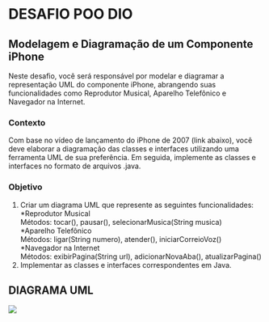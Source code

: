 # DESAFIO POO DIO

## Modelagem e Diagramação de um Componente iPhone
Neste desafio, você será responsável por modelar e diagramar a representação UML do componente iPhone, abrangendo suas funcionalidades como Reprodutor Musical, Aparelho Telefônico e Navegador na Internet.

### Contexto
Com base no vídeo de lançamento do iPhone de 2007 (link abaixo), você deve elaborar a diagramação das classes e interfaces utilizando uma ferramenta UML de sua preferência. Em seguida, implemente as classes e interfaces no formato de arquivos .java.

### Objetivo
1. Criar um diagrama UML que represente as seguintes funcionalidades:
<br> *Reprodutor Musical
<br> Métodos: tocar(), pausar(), selecionarMusica(String musica)
<br> *Aparelho Telefônico
<br> Métodos: ligar(String numero), atender(), iniciarCorreioVoz()
<br> *Navegador na Internet
<br>Métodos: exibirPagina(String url), adicionarNovaAba(), atualizarPagina()
2. Implementar as classes e interfaces correspondentes em Java.

## DIAGRAMA UML
[![](https://mermaid.ink/img/pako:eNptksFOwzAMhl-lyqmI7QV6QJrgwoFpYogD6sVLvNYitSs3mWBj7062dV1RySWx89ufE_tgrDg0hbEeuu6JoFJoSs7SolUtjNl8_vOQvWKr4mIQfYkdWfBTyRJ2WIETfeaAyhimkkULir6WN_S4FSYrF82ZPWUcLrdZdh_EguZ3g91C7P44upTRkjD0sfk6KHGVNWer1x3HtGktN5ynKmXvU3BsUOWGgoDscAynFE2gj6KKJO-yz_8DTv7nxsMv2pCuoCIeKo_qR0xHl9ctZQeLDeTjciJ42sM1_Io2M5PqboBcau4ZVZpQY4OlKdLRgX6WpuSTDtKfr7_ZmiJoxJlRiVVtii34LlmxdenJ_WQMXnR0alQ_O6dtZlrgD5Gr5vgLk9bGlg?type=png)](https://mermaid.live/edit#pako:eNptksFOwzAMhl-lyqmI7QV6QJrgwoFpYogD6sVLvNYitSs3mWBj7062dV1RySWx89ufE_tgrDg0hbEeuu6JoFJoSs7SolUtjNl8_vOQvWKr4mIQfYkdWfBTyRJ2WIETfeaAyhimkkULir6WN_S4FSYrF82ZPWUcLrdZdh_EguZ3g91C7P44upTRkjD0sfk6KHGVNWer1x3HtGktN5ynKmXvU3BsUOWGgoDscAynFE2gj6KKJO-yz_8DTv7nxsMv2pCuoCIeKo_qR0xHl9ctZQeLDeTjciJ42sM1_Io2M5PqboBcau4ZVZpQY4OlKdLRgX6WpuSTDtKfr7_ZmiJoxJlRiVVtii34LlmxdenJ_WQMXnR0alQ_O6dtZlrgD5Gr5vgLk9bGlg)
